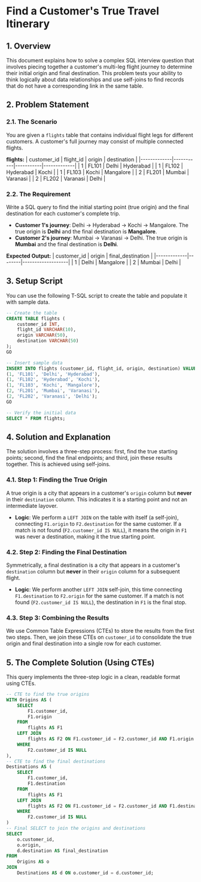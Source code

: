 # Find a Customer's True Travel Itinerary

## 1. Overview
This document explains how to solve a complex SQL interview question that involves piecing together a customer's multi-leg flight journey to determine their initial origin and final destination. This problem tests your ability to think logically about data relationships and use self-joins to find records that do not have a corresponding link in the same table.

## 2. Problem Statement

### 2.1. The Scenario
You are given a `flights` table that contains individual flight legs for different customers. A customer's full journey may consist of multiple connected flights.

**flights:**
| customer_id | flight_id | origin    | destination |
|-------------|-----------|-----------|-------------|
| 1           | FL101     | Delhi     | Hyderabad   |
| 1           | FL102     | Hyderabad | Kochi       |
| 1           | FL103     | Kochi     | Mangalore   |
| 2           | FL201     | Mumbai    | Varanasi    |
| 2           | FL202     | Varanasi  | Delhi       |

### 2.2. The Requirement
Write a SQL query to find the initial starting point (true origin) and the final destination for each customer's complete trip.

-   **Customer 1's journey**: Delhi -> Hyderabad -> Kochi -> Mangalore. The true origin is **Delhi** and the final destination is **Mangalore**.
-   **Customer 2's journey**: Mumbai -> Varanasi -> Delhi. The true origin is **Mumbai** and the final destination is **Delhi**.

**Expected Output:**
| customer_id | origin | final_destination |
|-------------|--------|-------------------|
| 1           | Delhi  | Mangalore         |
| 2           | Mumbai | Delhi             |

## 3. Setup Script
You can use the following T-SQL script to create the table and populate it with sample data.

```sql
-- Create the table
CREATE TABLE flights (
    customer_id INT,
    flight_id VARCHAR(10),
    origin VARCHAR(50),
    destination VARCHAR(50)
);
GO

-- Insert sample data
INSERT INTO flights (customer_id, flight_id, origin, destination) VALUES
(1, 'FL101', 'Delhi', 'Hyderabad'),
(1, 'FL102', 'Hyderabad', 'Kochi'),
(1, 'FL103', 'Kochi', 'Mangalore'),
(2, 'FL201', 'Mumbai', 'Varanasi'),
(2, 'FL202', 'Varanasi', 'Delhi');
GO

-- Verify the initial data
SELECT * FROM flights;
```

## 4. Solution and Explanation
The solution involves a three-step process: first, find the true starting points; second, find the final endpoints; and third, join these results together. This is achieved using self-joins.

### 4.1. Step 1: Finding the True Origin
A true origin is a city that appears in a customer's `origin` column but **never** in their `destination` column. This indicates it is a starting point and not an intermediate layover.

-   **Logic**: We perform a `LEFT JOIN` on the table with itself (a self-join), connecting `F1.origin` to `F2.destination` for the same customer. If a match is not found (`F2.customer_id IS NULL`), it means the origin in `F1` was never a destination, making it the true starting point.

### 4.2. Step 2: Finding the Final Destination
Symmetrically, a final destination is a city that appears in a customer's `destination` column but **never** in their `origin` column for a subsequent flight.

-   **Logic**: We perform another `LEFT JOIN` self-join, this time connecting `F1.destination` to `F2.origin` for the same customer. If a match is not found (`F2.customer_id IS NULL`), the destination in `F1` is the final stop.

### 4.3. Step 3: Combining the Results
We use Common Table Expressions (CTEs) to store the results from the first two steps. Then, we join these CTEs on `customer_id` to consolidate the true origin and final destination into a single row for each customer.

## 5. The Complete Solution (Using CTEs)
This query implements the three-step logic in a clean, readable format using CTEs.

```sql
-- CTE to find the true origins
WITH Origins AS (
    SELECT
        F1.customer_id,
        F1.origin
    FROM
        flights AS F1
    LEFT JOIN
        flights AS F2 ON F1.customer_id = F2.customer_id AND F1.origin = F2.destination
    WHERE
        F2.customer_id IS NULL
),
-- CTE to find the final destinations
Destinations AS (
    SELECT
        F1.customer_id,
        F1.destination
    FROM
        flights AS F1
    LEFT JOIN
        flights AS F2 ON F1.customer_id = F2.customer_id AND F1.destination = F2.origin
    WHERE
        F2.customer_id IS NULL
)
-- Final SELECT to join the origins and destinations
SELECT
    o.customer_id,
    o.origin,
    d.destination AS final_destination
FROM
    Origins AS o
JOIN
    Destinations AS d ON o.customer_id = d.customer_id;
```
